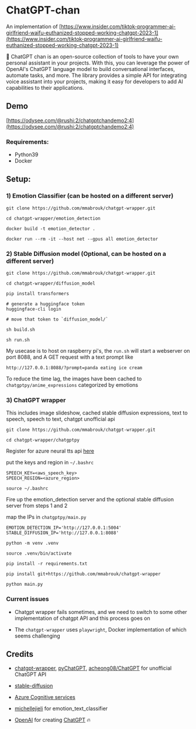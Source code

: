 # ChatGPT-chan

An implementation of [https://www.insider.com/tiktok-programmer-ai-girlfriend-waifu-euthanized-stopped-working-chatgpt-2023-1](https://www.insider.com/tiktok-programmer-ai-girlfriend-waifu-euthanized-stopped-working-chatgpt-2023-1)

🤖 ChatGPT chan is an open-source collection of tools to have your own personal assistant in your projects. With this, you can leverage the power of OpenAI's ChatGPT language model to build conversational interfaces, automate tasks, and more. The library provides a simple API for integrating voice assistant into your projects, making it easy for developers to add AI capabilities to their applications. 

## Demo 
[https://odysee.com/@rushi:2/chatgptchandemo2:4](https://odysee.com/@rushi:2/chatgptchandemo2:4)

### Requirements:
- Python39
- Docker

## Setup:

### 1) Emotion Classifier (can be hosted on a different server)

```
git clone https://github.com/mmabrouk/chatgpt-wrapper.git

cd chatgpt-wrapper/emotion_detection

docker build -t emotion_detector .

docker run --rm -it --host net --gpus all emotion_detector
```


### 2) Stable Diffusion model (Optional, can be hosted on a different server)

```
git clone https://github.com/mmabrouk/chatgpt-wrapper.git

cd chatgpt-wrapper/diffusion_model

pip install transformers

# generate a huggingface token
huggingface-cli login

# move that token to `diffusion_model/`

sh build.sh

sh run.sh
```
My usecase is to host on raspberry pi's, the `run.sh` will start a webserver on port 8088, and A GET request with a text prompt like 

```
http://127.0.0.1:8088/?prompt=panda eating ice cream
```

To reduce the time lag, the images have been cached to `chatgptpy/anime_expressions` categorized by emotions

### 3) ChatGPT wrapper

This includes image slideshow, cached stable diffusion expressions, text to speech, speech to text, chatgpt unofficial api

```
git clone https://github.com/mmabrouk/chatgpt-wrapper.git

cd chatgpt-wrapper/chatgptpy

```

Register for azure neural tts api [here](https://azure.microsoft.com/en-us/products/cognitive-services/text-to-speech/#features)

put the keys and region in `~/.bashrc`

```
SPEECH_KEY=<aws_speech_key>
SPEECH_REGION=<azure_region>
```

`source ~/.bashrc`


Fire up the emotion_detection server and the optional stable diffusion server from steps 1 and 2

map the IPs in `chatgptpy/main.py`

```
EMOTION_DETECTION_IP='http://127.0.0.1:5004'
STABLE_DIFFUSION_IP='http://127.0.0.1:8088'
```

```
python -m venv .venv

source .venv/bin/activate

pip install -r requirements.txt

pip install git+https://github.com/mmabrouk/chatgpt-wrapper

python main.py
```

### Current issues 

- Chatgpt wrapper fails sometimes, and we need to switch to some other implementation of chatgpt API and this process goes on
  
- The `chatgpt-wrapper`  uses `playwright`, Docker implementation of which seems challenging
## Credits
- [chatgpt-wrapper](https://github.com/mmabrouk/chatgpt-wrapper), [pyChatGPT](https://github.com/terry3041/pyChatGPT), [acheong08/ChatGPT](https://github.com/acheong08/ChatGPT) for unofficial ChatGPT API

- [stable-diffusion](https://github.com/CompVis/stable-diffusion)  

- [Azure Cognitive services](https://azure.microsoft.com/en-us/products/cognitive-services/text-to-speech/#overview)

- [michellejieli](https://huggingface.co/michellejieli/emotion_text_classifier) for emotion_text_classifier

- [OpenAI](https://openai.com/) for creating [ChatGPT](https://openai.com/blog/chatgpt/) 🔥